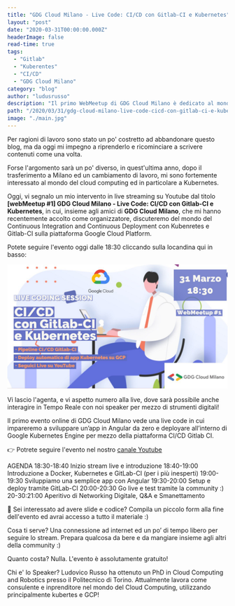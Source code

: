 ```yaml
---
title: "GDG Cloud Milano - Live Code: CI/CD con Gitlab-CI e Kubernetes"
layout: "post"
date: "2020-03-31T00:00:00.000Z"
headerImage: false
read-time: true
tags:
  - "Gitlab"
  - "Kuberentes"
  - "CI/CD"
  - "GDG Cloud Milano"
category: "blog"
author: "ludusrusso"
description: "Il primo WebMeetup di GDG Cloud Milano è dedicato al mondo Kuberntes e Continuos Integration!"
path: "/2020/03/31/gdg-cloud-milano-live-code-cicd-con-gitlab-ci-e-kubernetes/"
image: "./main.jpg"
---
```


Per ragioni di lavoro sono stato un po' costretto ad abbandonare questo blog,
ma da oggi mi impegno a riprenderlo e ricominciare a scrivere contenuti come
una volta.

Forse l'argomento sarà un po' diverso, in quest'ultima anno, dopo il trasferimento
a Milano ed un cambiamento di lavoro, mi sono fortemente interessato al mondo
del cloud computing ed in particolare a Kubernetes.

Oggi, vi segnalo un mio intervento in live streaming su Youtube dal titolo
**[webMeetup #1] GDG Cloud Milano - Live Code: CI/CD con Gitlab-CI e Kubernetes**,
in cui, insieme agli amici di **GDG Cloud Milano**, che mi hanno recentemente
accolto come organizzatore, discuteremo del mondo del Continuous Integration and
Continuous Deployment con Kubenretes e Gitlab-CI sulla piattaforma Google Cloud
Platform.

Potete seguire l'evento oggi dalle 18:30 cliccando sulla locandina qui in basso:

[![Diretta Streaming](./main.jpg)](https://youtu.be/IBNwrk24BLk)

Vi lascio l'agenta, e vi aspetto numero alla live, dove sarà possibile anche
interagire in Tempo Reale con noi speaker per mezzo di strumenti digitali!

Il primo evento online di GDG Cloud Milano vede una live code in cui impareremo a sviluppare un’app in Angular da zero e deployare all’interno di Google Kubernetes Engine per mezzo della piattaforma CI/CD Gitlab CI.

👉 Potrete seguire l'evento nel nostro [canale Youtube](https://www.youtube.com/channel/UCs2L)

AGENDA
18:30-18:40 Inizio stream live e introduzione
18:40-19:00 Introduzione a Docker, Kubernetes e GitLab-CI (per i più inesperti)
19:00-19:30 Sviluppiamo una semplice app con Angular
19:30-20:00 Setup e deploy tramite GitLab-CI
20:00-20:30 Go live e test tramite la community :)
20-30:21:00 Aperitivo di Networking Digitale, Q&A e Smanettamento

📑 Sei interessato ad avere slide e codice? Compila un piccolo form alla fine dell'evento ed avrai accesso a tutto il materiale :)

Cosa ti serve?
Una connessione ad internet ed un po’ di tempo libero per seguire lo stream. Prepara qualcosa da bere e da mangiare insieme agli altri della community :)

Quanto costa?
Nulla. L'evento è assolutamente gratuito!

Chi e' lo Speaker?
Ludovico Russo ha ottenuto un PhD in Cloud Computing and Robotics presso il Politecnico di Torino. Attualmente lavora come consulente e inprenditore nel mondo del Cloud Computing, utilizzando principalmente kubertes e GCP!
